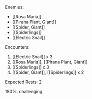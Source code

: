 Enemies:
- [[Rosa Maria]]
- [[Pirana Plant, Giant]]
- [[Spider, Giant]]
- [[Spiderlings]]
- [[Electric Snail]]

Encounters:
1. [[Electric Snail]] x 3
2. [[Rosa Maria]], [[Pirana Plant, Giant]]
3. [[Spiderlings]] x 3
4. [[Spider, Giant]], [[Spiderlings]] x 2

Expected Rests: 2

180%, challenging

